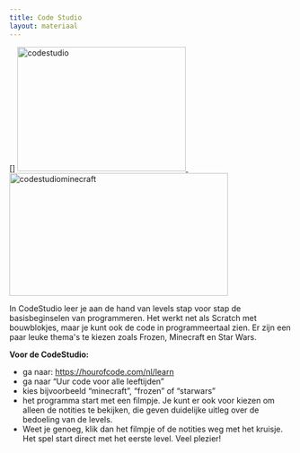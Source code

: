 ```yaml
---
title: Code Studio
layout: materiaal
---
```


[![]()]
<a href="http://www.coderdojo-arnhem.nl/wp-content/uploads/2016/05/codestudio.jpg" rel="attachment wp-att-355"><img class="alignnone size-medium wp-image-355" src="http://www.coderdojo-arnhem.nl/wp-content/uploads/2016/05/codestudio-300x222.jpg" alt="codestudio" width="300" height="222" /></a><a href="http://www.coderdojo-arnhem.nl/wp-content/uploads/2017/01/codestudiominecraft.jpg" rel="attachment wp-att-434"> </a><a href="http://www.coderdojo-arnhem.nl/wp-content/uploads/2017/01/codestudiominecraft.jpg" rel="attachment wp-att-434"><img class="alignnone wp-image-434" src="http://www.coderdojo-arnhem.nl/wp-content/uploads/2017/01/codestudiominecraft-300x169.jpg" alt="codestudiominecraft" width="389" height="219" /></a>

In CodeStudio leer je aan de hand van levels stap voor stap de basisbeginselen van programmeren. Het werkt net als Scratch met bouwblokjes, maar je kunt ook de code in programmeertaal zien. Er zijn een paar leuke thema's te kiezen zoals Frozen, Minecraft en Star Wars.

<strong>Voor de CodeStudio:</strong>
<ul>
	<li>ga naar: <a href="https://hourofcode.com/nl/learn/">https://hourofcode.com/nl/learn</a></li>
	<li>ga naar “Uur code voor alle leeftijden”</li>
	<li>kies bijvoorbeeld “minecraft”, “frozen” of “starwars”</li>
	<li>het programma start met een filmpje. Je kunt er ook voor kiezen om alleen de notities te bekijken, die geven duidelijke uitleg over de bedoeling van de levels.</li>
	<li>Weet je genoeg, klik dan het filmpje of de notities weg met het kruisje. Het spel start direct met het eerste level. Veel plezier!</li>
</ul>